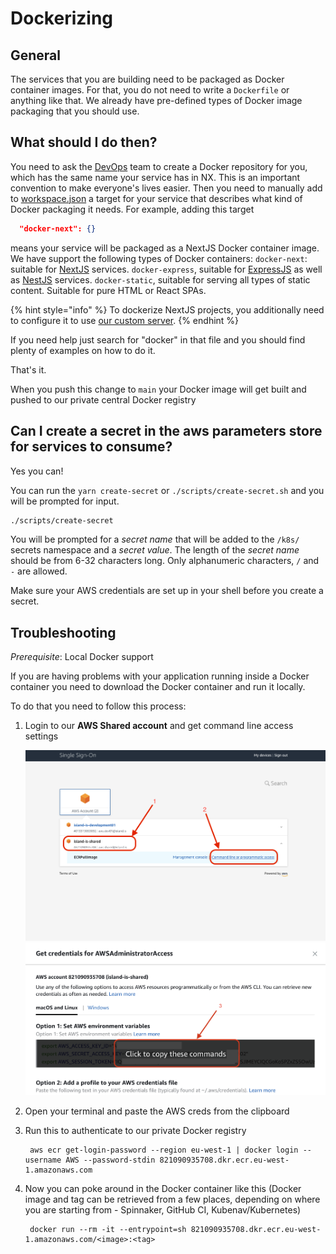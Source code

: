 # Dockerizing

## General

The services that you are building need to be packaged as Docker container images. For that, you do not need to write a `Dockerfile` or anything like that. We already have pre-defined types of Docker image packaging that you should use.

## What should I do then?

You need to ask the [DevOps](technical-overview/devops/personas.md#devops) team to create a Docker repository for you, which has the same name your service has in NX. This is an important convention to make everyone's lives easier. Then you need to manually add to [workspace.json](https://github.com/island-is/island.is/blob/main/workspace.json) a target for your service that describes what kind of Docker packaging it needs. For example, adding this target

```json
  "docker-next": {}
```

means your service will be packaged as a NextJS Docker container image. We have support the following types of Docker containers: `docker-next`: suitable for [NextJS](https://nextjs.org/) services. `docker-express`, suitable for [ExpressJS](https://expressjs.com) as well as [NestJS](https://nestjs.com) services. `docker-static`, suitable for serving all types of static content. Suitable for pure HTML or React SPAs.

{% hint style="info" %}
To dockerize NextJS projects, you additionally need to configure it to use [our custom server](./next-server.md#setup-in-new-project).
{% endhint %}

If you need help just search for "docker" in that file and you should find plenty of examples on how to do it.

That's it.

When you push this change to `main` your Docker image will get built and pushed to our private central Docker registry

## Can I create a secret in the aws parameters store for services to consume?

Yes you can!

You can run the `yarn create-secret` or `./scripts/create-secret.sh` and you will be prompted for input.

```bash
./scripts/create-secret
```

You will be prompted for a _secret name_ that will be added to the `/k8s/` secrets namespace and a _secret value_. The length of the _secret name_ should be from 6-32 characters long. Only alphanumeric characters, `/` and `-` are allowed.

Make sure your AWS credentials are set up in your shell before you create a secret.

## Troubleshooting

_Prerequisite_: Local Docker support

If you are having problems with your application running inside a Docker container you need to download the Docker container and run it locally.

To do that you need to follow this process:

1. Login to our **AWS Shared account** and get command line access settings

   ![Login](./assets/aws-login.png)
   ![Env copy](./assets/aws-env-setup.png)

2. Open your terminal and paste the AWS creds from the clipboard
3. Run this to authenticate to our private Docker registry

   ```text
    aws ecr get-login-password --region eu-west-1 | docker login --username AWS --password-stdin 821090935708.dkr.ecr.eu-west-1.amazonaws.com
   ```

4. Now you can poke around in the Docker container like this (Docker image and tag can be retrieved from a few places, depending on where you are starting from - Spinnaker, GitHub CI, Kubenav/Kubernetes)

   ```text
    docker run --rm -it --entrypoint=sh 821090935708.dkr.ecr.eu-west-1.amazonaws.com/<image>:<tag>
   ```
